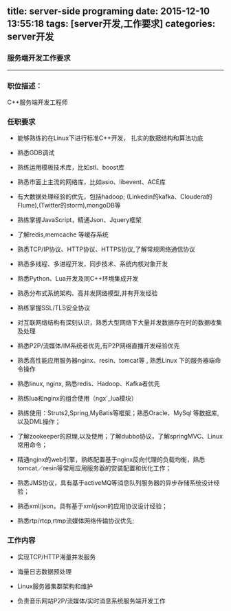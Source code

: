 title: server-side programing
date: 2015-12-10 13:55:18
tags: [server开发,工作要求]
categories: server开发
---
### 服务端开发工作要求
***
### 职位描述：

C++服务端开发工程师

<!--more-->

### 任职要求

* 能够熟练的在Linux下进行标准C++开发， 扎实的数据结构和算法功底
 
* 熟悉GDB调试
 
* 熟练运用模板技术库，比如stl、boost库
 
* 熟悉市面上主流的网络库，比如asio、libevent、ACE库
 
* 有大数据处理经验的优先，包括hadoop; (Linkedin的kafka、Cloudera的Flume),(Twitter的storm),mongoDB等

* 熟练掌握JavaScript，精通Json、Jquery框架

* 了解redis,memcache 等缓存系统

* 熟悉TCP/IP协议、HTTP协议、HTTPS协议,了解常规网络通信协议

* 熟悉多线程、多进程开发，同步技术、系统内核对象开发

* 熟悉Python、Lua开发及同C++环境集成开发

* 熟悉分布式系统架构、高并发网络模型,并有开发经验

* 熟练掌握SSL/TLS安全协议

* 对互联网络结构有深刻认识，熟悉大型网络下大量并发数据存在时的数据收集及处理

* 熟悉P2P/流媒体/IM系统者优先,有P2P网络直播开发经验优先

* 熟悉高性能应用服务器nginx、resin、tomcat等 , 熟悉Linux 下的服务器端命令操作

* 熟悉linux, nginx, 熟悉redis、Hadoop、Kafka者优先

* 熟练lua和nginx的组合使用（ngx'_lua模块）

* 熟练使用：Struts2,Spring,MyBatis等框架；熟悉Oracle、MySql 等数据库,以及DML操作；

* 了解zookeeper的原理,以及使用；了解dubbo协议，了解springMVC、Linux常用命令；

* 精通nginx的web引擎，熟练配置基于nginx反向代理的负载均衡，熟悉tomcat／resin等常用应用服务器的安装配置和优化工作；

* 熟悉JMS协议，具有基于activeMQ等消息队列服务器的异步存储系统设计经验；

* 熟悉xml/json，具有基于xml/json的应用协议设计经验；

* 熟悉rtp/rtcp,rtmp流媒体网络传输协议优先;




### 工作内容

* 实现TCP/HTTP海量并发服务
 
* 海量日志数据预处理
 
* Linux服务器集群架构和维护

* 负责音乐网站P2P/流媒体/实时消息系统服务端开发工作
